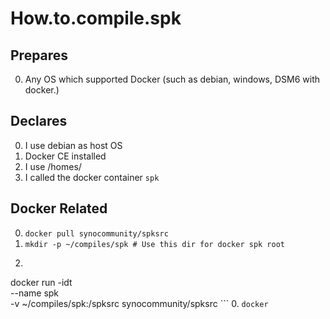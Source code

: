 # How.to.compile.spk
## Prepares
0. Any OS which supported Docker (such as debian, windows, DSM6 with docker.)

## Declares
0. I use debian as host OS
0. Docker CE installed
0. I use /homes/
0. I called the docker container `spk`

## Docker Related
0. `docker pull synocommunity/spksrc`
0. `mkdir -p ~/compiles/spk # Use this dir for docker spk root`
0. ```
  docker run -idt \
         --name spk \
         -v ~/compiles/spk:/spksrc 
         synocommunity/spksrc ```
0. `docker `
